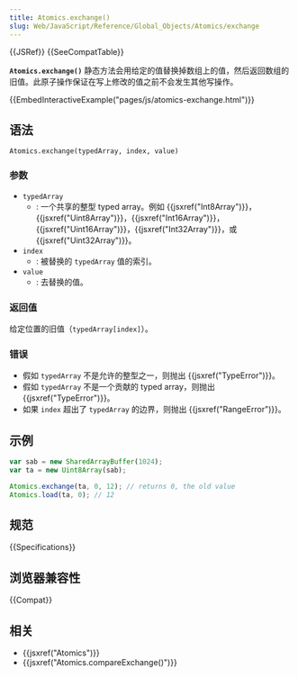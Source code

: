 ```yaml
---
title: Atomics.exchange()
slug: Web/JavaScript/Reference/Global_Objects/Atomics/exchange
---
```


{{JSRef}} {{SeeCompatTable}}

**`Atomics.exchange()`** 静态方法会用给定的值替换掉数组上的值，然后返回数组的旧值。此原子操作保证在写上修改的值之前不会发生其他写操作。

{{EmbedInteractiveExample("pages/js/atomics-exchange.html")}}

## 语法

```plain
Atomics.exchange(typedArray, index, value)
```

### 参数

- `typedArray`
  - : 一个共享的整型 typed array。例如 {{jsxref("Int8Array")}}，{{jsxref("Uint8Array")}}，{{jsxref("Int16Array")}}，{{jsxref("Uint16Array")}}，{{jsxref("Int32Array")}}，或 {{jsxref("Uint32Array")}}。
- `index`
  - : 被替换的 `typedArray` 值的索引。
- `value`
  - : 去替换的值。

### 返回值

给定位置的旧值（`typedArray[index]`）。

### 错误

- 假如 `typedArray` 不是允许的整型之一，则抛出 {{jsxref("TypeError")}}。
- 假如 `typedArray` 不是一个贡献的 typed array，则抛出 {{jsxref("TypeError")}}。
- 如果 `index` 超出了 `typedArray` 的边界，则抛出 {{jsxref("RangeError")}}。

## 示例

```js
var sab = new SharedArrayBuffer(1024);
var ta = new Uint8Array(sab);

Atomics.exchange(ta, 0, 12); // returns 0, the old value
Atomics.load(ta, 0); // 12
```

## 规范

{{Specifications}}

## 浏览器兼容性

{{Compat}}

## 相关

- {{jsxref("Atomics")}}
- {{jsxref("Atomics.compareExchange()")}}
